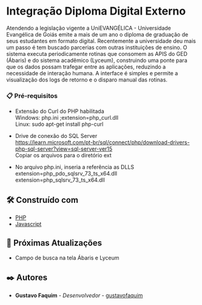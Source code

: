 # Integração Diploma Digital Externo

Atendendo a legislação vigente a UniEVANGÉLICA - Universidade Evangélica de Goiás emite a mais de um ano o diploma de graduação de seus estudantes em formato digital. Recentemente a universidade deu mais um passo é tem buscado parcerias com outras instituições de ensino. O sistema executa periodicamente rotinas que consomem as APIS do GED (Ábaris) e do sistema acadêmico (Lyceum), construindo uma ponte para que os dados possam trafegar entre as aplicações, reduzindo a necessidade de interação humana. A interface é simples e permite a visualização dos logs de retorno e o disparo manual das rotinas.


### 📋 Pré-requisitos

* Extensão do Curl do PHP habilitada<br>
    Windows: php.ini ;extension=php_curl.dll <br>
    Linux: sudo apt-get install php-curl <br>

* Drive de conexão do SQL Server <br>
    https://learn.microsoft.com/pt-br/sql/connect/php/download-drivers-php-sql-server?view=sql-server-ver15 <br>
    Copiar os arquivos para o diretório ext <br>

* No arquivo php.ini, inseria a referência as DLLS <br>
    extension=php_pdo_sqlsrv_73_ts_x64.dll <br>
    extension=php_sqlsrv_73_ts_x64.dll <br>


## 🛠️ Construído com


* [PHP](https://www.php.net/manual/pt_BR/index.php) 
* [Javascript](https://www.javascript.com/) 


## 💼 Próximas Atualizações

* Campo de busca na tela Ábaris e Lyceum

## ✒️ Autores

* **Gustavo Faquim** - *Desenvolvedor* - [gustavofaquim](https://github.com/gustavofaquim)